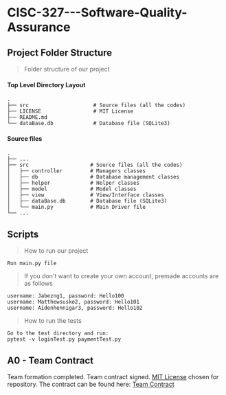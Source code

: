 # CISC-327---Software-Quality-Assurance

## Project Folder Structure

> Folder structure of our project

#### Top Level Directory Layout

```terminal
.
├── src                     # Source files (all the codes)
├── LICENSE                 # MIT License
├── README.md
└── dataBase.db             # Database file (SQLite3)
```

#### Source files

```terminal
.
├── ...
├── src                    # Source files (all the codes)
│   ├── controller         # Managers classes
│   ├── db                 # Database management classes
│   ├── helper             # Helper classes
│   ├── model              # Model classes
│   ├── view               # View/Interface classes
│   ├── dataBase.db        # Database file (SQLite3)
│   └── main.py            # Main Driver file
└── ...
```

## Scripts

> How to run our project

```terminal
Run main.py file
```

> If you don't want to create your own account, premade accounts are as follows

```terminal
username: Jabezng1, password: Hello100
username: Matthewsusko2, password: Hello101
username: Aidenhennigar3, password: Hello102
```

> How to run the tests
```terminal
Go to the test directory and run:
pytest -v loginTest.py paymentTest.py
```

## A0 - Team Contract
Team formation completed. Team contract signed. [MIT License](https://github.com/mthw-susko/CISC327_MobileOrder/blob/main/LICENSE) chosen for repository. The contract can be found here: [Team Contract](https://github.com/mthw-susko/CISC327_MobileOrder/blob/main/A0%20-%20Team-Contract/Assignment0.pdf)
